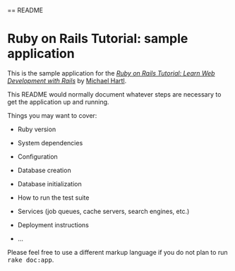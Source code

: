 == README

# Ruby on Rails Tutorial: sample application

This is the sample application for the [*Ruby on Rails Tutorial:
Learn Web Development with Rails*](http://www.railstutorial.org/)
by [Michael Hartl](http://www.michaelhartl.com/).



This README would normally document whatever steps are necessary to get the
application up and running.

Things you may want to cover:

* Ruby version

* System dependencies

* Configuration

* Database creation

* Database initialization

* How to run the test suite

* Services (job queues, cache servers, search engines, etc.)

* Deployment instructions

* ...


Please feel free to use a different markup language if you do not plan to run
<tt>rake doc:app</tt>.
